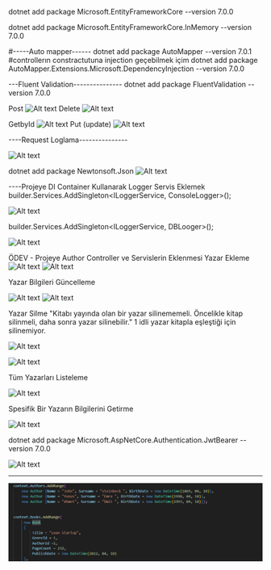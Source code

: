  dotnet add package Microsoft.EntityFrameworkCore --version 7.0.0

 
 dotnet add package Microsoft.EntityFrameworkCore.InMemory --version 7.0.0


#-----Auto mapper------
 dotnet add package AutoMapper --version 7.0.1
 #controllerın constractutuna injection geçebilmek içim
 dotnet add package AutoMapper.Extensions.Microsoft.DependencyInjection --version 7.0.0

 ---Fluent Validation---------------
 dotnet add package FluentValidation --version 7.0.0
 
 Post
 ![Alt text](BookStore\WebApi\image.png)
 Delete
 ![Alt text](BookStore\WebApi\image\image-1.png)
 
 GetbyId
 ![Alt text](BookStore\WebApi\image\image-2.png)
 Put (update)
 ![Alt text](BookStore\WebApi\image\image-3.png)

 ----Request Loglama---------------

 ![Alt text](BookStore\WebApi\image\image-4.png)

 dotnet add package Newtonsoft.Json
![Alt text](BookStore\WebApi\image\image-5.png)


----Projeye DI Container Kullanarak Logger Servis Eklemek
builder.Services.AddSingleton<ILoggerService, ConsoleLogger>();

![Alt text](BookStore\WebApi\image\image-6.png)

builder.Services.AddSingleton<ILoggerService, DBLooger>();

![Alt text](BookStore\WebApi\image\image-7.png)



ÖDEV - Projeye Author Controller ve Servislerin Eklenmesi
Yazar Ekleme
![Alt text](BookStore\WebApi\image\image-14.png)
![Alt text](BookStore\WebApi\image\image-15.png)

Yazar Bilgileri Güncelleme

![Alt text](BookStore\WebApi\image\image-16.png)
![Alt text](BookStore\WebApi\image\image-17.png)

Yazar Silme
"Kitabı yayında olan bir yazar silinememeli. Öncelikle kitap silinmeli, daha sonra yazar silinebilir."
1 idli yazar kitapla eşleştiği için silinemiyor.

![Alt text](BookStore\WebApi\image\image-22.png)

![Alt text](BookStore\WebApi\image\image-21.png)



Tüm Yazarları Listeleme

![Alt text](BookStore\WebApi\image\image-19.png)

Spesifik Bir Yazarın Bilgilerini Getirme

![Alt text](BookStore\WebApi\image\image-20.png)




dotnet add package Microsoft.AspNetCore.Authentication.JwtBearer --version 7.0.0

![Alt text](BookStore\WebApi\image.png)

--------
![Alt text](WebApi/image/image-22.png)

